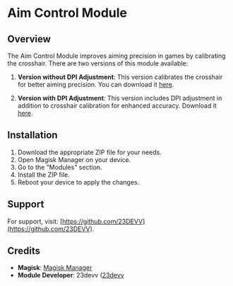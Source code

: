 # Aim Control Module

## Overview

The Aim Control Module improves aiming precision in games by calibrating the crosshair. There are two versions of this module available:

1. **Version without DPI Adjustment**: This version calibrates the crosshair for better aiming precision. You can download it [here](https://github.com/23DEVV/AimControlMagisk/releases/download/AimControl/Aim.Control.Module.1.0.zip).

2. **Version with DPI Adjustment**: This version includes DPI adjustment in addition to crosshair calibration for enhanced accuracy. Download it [here](https://github.com/23DEVV/AimControlMagisk/releases/download/AimControldpi/Aim.Control.Module1.0.DPI.zip).

## Installation

1. Download the appropriate ZIP file for your needs.
2. Open Magisk Manager on your device.
3. Go to the "Modules" section.
4. Install the ZIP file.
5. Reboot your device to apply the changes.

## Support

For support, visit: [https://github.com/23DEVV](https://github.com/23DEVV).

## Credits

- **Magisk**: [Magisk Manager](https://github.com/topjohnwu/Magisk)
- **Module Developer**: 23devv ([23devv](https://x.com/23devv)

